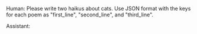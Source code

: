 Human: Please write two haikus about cats. Use JSON format with the keys for each poem as "first_line", "second_line", and "third_line".

Assistant:
